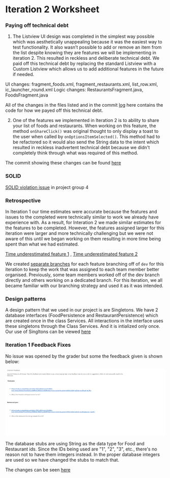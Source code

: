 # Iteration 2 Worksheet

### Paying off technical debt


1. The Listview UI design was completed in the simplest way possible which was aesthetically 
   unappealing because it was the easiest way to test functionality. It also wasn’t possible to add
   or remove an item from the list despite knowing they are features we will be implementing in 
   iteration 2. This resulted in reckless and deliberate technical debt. We paid off this technical 
   debt by replacing the standard Listview with a Custom Listview which allows us to add additional 
   features in the future if needed.

UI changes: fragment_foods.xml, fragment_restaurants.xml, list_row.xml, ic_launcher_round.xml
Logic changes: RestaurantsFragment.java, FoodsFragment.java

All of the changes in the files listed and in the commit [log](https://code.cs.umanitoba.ca/winter-2022-a02/group-5/nibble-pad/-/commit/97ac34a5c9258020a91a8e95bbe88d16e6645bc5)
here contains the code for how we payed off this technical debt.


2. One of the features we implemented in Iteration 2 is to ability to share your list of foods and
   restaurants. When working on this feature, the method `onShareClick()` was original thought to only 
   display a toast to the user when called by `onOptionsItemSelected()`. This method had to be 
   refactored so it would also send the String data to the intent which resulted in reckless 
   inadvertent technical debt because we didn't completely think through what was required of this 
   method. 
   
The commit showing these changes can be found [here](https://code.cs.umanitoba.ca/winter-2022-a02/group-5/nibble-pad/-/commit/001f6601fcbffcd25792af4d6b58d58f0f078980#0dd0a95b05fda52f830f9fefd77efc20d0ed7240_81_81)

### SOLID

[SOLID violation issue](https://code.cs.umanitoba.ca/winter-2022-a02/group-4/dish-project/-/issues/72) in project group 4

### Retrospective

In Iteration 1 our time estimates were accurate because the features and issues to the completed
were technically similar to work we already have experience with. As a result, for Interation 2 we
made similar estimates for the features to be completed. However, the features assigned larger for
this iteration were larger and more technically challenging but we were not aware of this until 
we began working on them resulting in more time being spent than what we had estimated.

[Time underestimated feature 1](https://code.cs.umanitoba.ca/winter-2022-a02/group-5/nibble-pad/-/issues/7)
, [Time underestimated feature 2](https://code.cs.umanitoba.ca/winter-2022-a02/group-5/nibble-pad/-/issues/34)

We created [separate branches](https://code.cs.umanitoba.ca/winter-2022-a02/group-5/nibble-pad/-/branches/active)
for each feature branching off of `dev` for this iteration to keep the work that was assigned to 
each team member better organised. Previously, some team members worked off of the dev branch
directly and others working on a dedicated branch. For this iteration, we all became familiar with 
our branching strategy and used it as it was intended.

### Design patterns

A design pattern that we used in our project is are Singletons. We have 2 database interfaces 
(FoodPersistence and RestaurantPersistence) which are created once in the class Services. All 
interactions in the interface uses these singletons through the Class Services. And it is intialized only once.
Our use of Singltons can be viewed [here](https://code.cs.umanitoba.ca/winter-2022-a02/group-5/nibble-pad/-/blob/dev/app/src/main/java/comp3350/nibblepad/application/Services.java#L15-49)

### Iteration 1 Feedback Fixes

No issue was opened by the grader but some the feedback given is shown below:

![](docs/iteration1-feedback.png)

The database stubs are using String as the data type for Food and Restaurant ids. Since the IDs 
being used are "1", "2", "3", etc., there's no reason not to have them integers instead. In the 
proper database integers are used so we have changed the stubs to match that.

The changes can be seen [here](https://code.cs.umanitoba.ca/winter-2022-a02/group-5/nibble-pad/-/commit/d6b03722ef16c8568657c62f5f3518b6e45bf760)
